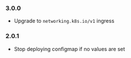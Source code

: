 ### 3.0.0

- Upgrade to `networking.k8s.io/v1` ingress

### 2.0.1

- Stop deploying configmap if no values are set
